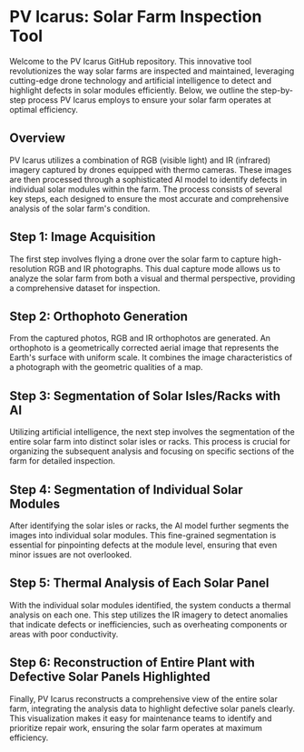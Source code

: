 # PV Icarus: Solar Farm Inspection Tool

Welcome to the PV Icarus GitHub repository. This innovative tool revolutionizes the way solar farms are inspected and maintained, leveraging cutting-edge drone technology and artificial intelligence to detect and highlight defects in solar modules efficiently. Below, we outline the step-by-step process PV Icarus employs to ensure your solar farm operates at optimal efficiency.

## Overview
PV Icarus utilizes a combination of RGB (visible light) and IR (infrared) imagery captured by drones equipped with thermo cameras. These images are then processed through a sophisticated AI model to identify defects in individual solar modules within the farm. The process consists of several key steps, each designed to ensure the most accurate and comprehensive analysis of the solar farm's condition.

## Step 1: Image Acquisition
The first step involves flying a drone over the solar farm to capture high-resolution RGB and IR photographs. This dual capture mode allows us to analyze the solar farm from both a visual and thermal perspective, providing a comprehensive dataset for inspection.

## Step 2: Orthophoto Generation
From the captured photos, RGB and IR orthophotos are generated. An orthophoto is a geometrically corrected aerial image that represents the Earth's surface with uniform scale. It combines the image characteristics of a photograph with the geometric qualities of a map.

## Step 3: Segmentation of Solar Isles/Racks with AI
Utilizing artificial intelligence, the next step involves the segmentation of the entire solar farm into distinct solar isles or racks. This process is crucial for organizing the subsequent analysis and focusing on specific sections of the farm for detailed inspection.

## Step 4: Segmentation of Individual Solar Modules
After identifying the solar isles or racks, the AI model further segments the images into individual solar modules. This fine-grained segmentation is essential for pinpointing defects at the module level, ensuring that even minor issues are not overlooked.

## Step 5: Thermal Analysis of Each Solar Panel
With the individual solar modules identified, the system conducts a thermal analysis on each one. This step utilizes the IR imagery to detect anomalies that indicate defects or inefficiencies, such as overheating components or areas with poor conductivity.

## Step 6: Reconstruction of Entire Plant with Defective Solar Panels Highlighted
Finally, PV Icarus reconstructs a comprehensive view of the entire solar farm, integrating the analysis data to highlight defective solar panels clearly. This visualization makes it easy for maintenance teams to identify and prioritize repair work, ensuring the solar farm operates at maximum efficiency.
